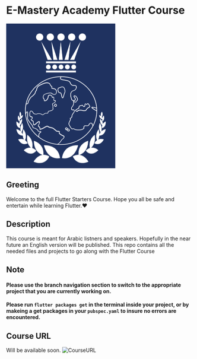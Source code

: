 # E-Mastery Academy Flutter Course
<img src="https://github.com/Ismail-Mohammed-Tayeb/emasteryacademy/blob/main/Emasterylogo.png" width="293.5" height="390"/>

## Greeting
Welcome to the full Flutter Starters Course.
Hope you all be safe and entertain while learning Flutter.♥
## Description
This course is meant for Arabic listners and speakers. Hopefully in the near future an English version will be published.
This repo contains all the needed files and projects to go along with the Flutter Course
## Note
#### Please use the branch navigation section to switch to the appropriate project that you are currently working on.
#### Please run ```flutter packages get``` in the terminal inside your project, or by makeing a get packages in  your ```pubspec.yaml``` to insure no errors are encountered.
## Course URL
Will be available soon.
![CourseURL](CourseURL)
